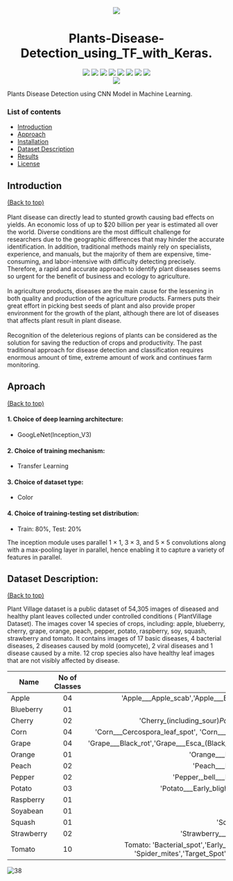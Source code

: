 <div align="center"> 
  <div > 
    <img src="https://user-images.githubusercontent.com/30645315/68544440-37ffdd80-03e9-11ea-8acd-3f3f9b6fc8b3.png">
    <h1>Plants-Disease-Detection_using_TF_with_Keras.</h1>
  </div>  
  <div align="center">
<!--     <a href="https://github.com/anotherwebguy/Plants-Disease-Detection_using_TF_with_Keras"><img src="https://badges.frapsoft.com/os/v1/open-source.svg?v=103"></a>
    <a href="https://github.com/anotherwebguy/Plants-Disease-Detection_using_TF_with_Keras"><img src="https://img.shields.io/badge/Built%20by-developers%20%3C%2F%3E-0059b3"></a>
    <a href="https://github.com/anotherwebguy/Plants-Disease-Detection_using_TF_with_Keras"><img src="https://img.shields.io/static/v1.svg?label=Contributions&message=Welcome&color=yellow"></a>
    <a href="https://github.com/anotherwebguy/"><img src="https://img.shields.io/badge/Maintained%3F-yes-brightgreen.svg?v=103"></a>
    <a href="https://github.com/anotherwebguy/Plants-Disease-Detection_using_TF_with_Keras"><img src="https://img.shields.io/badge/PR's%3F-Welcomed-brightgreen.svg?v=103"></a><br> -->
    <a href="https://github.com/anotherwebguy/Plants-Disease-Detection_using_TF_with_Keras/watchers"><img src="https://img.shields.io/github/watchers/anotherwebguy/Plants-Disease-Detection_using_TF_with_Keras?style=flat"></a> 
    <a href="https://github.com/anotherwebguy/Plants-Disease-Detection_using_TF_with_Keras/graphs/contributors"><img src="https://img.shields.io/github/contributors/anotherwebguy/Plants-Disease-Detection_using_TF_with_Keras?color=brightgreen"></a>
    <a href="https://github.com/anotherwebguy/Plants-Disease-Detection_using_TF_with_Keras/stargazers"><img src="https://img.shields.io/github/stars/anotherwebguy/Plants-Disease-Detection_using_TF_with_Keras?color=0059b3"></a>
    <a href="https://github.com/anotherwebguy/Plants-Disease-Detection_using_TF_with_Keras/network/members"><img src="https://img.shields.io/github/forks/anotherwebguy/Plants-Disease-Detection_using_TF_with_Keras?color=yellow"></a>
    <a href="https://github.com/anotherwebguy/Plants-Disease-Detection_using_TF_with_Keras/issues"><img src="https://img.shields.io/github/issues/anotherwebguy/Plants-Disease-Detection_using_TF_with_Keras?color=0059b3"></a>
    <a href="https://github.com/anotherwebguy/Plants-Disease-Detection_using_TF_with_Keras/issues?q=is%3Aissue+is%3Aclosed"><img src="https://img.shields.io/github/issues-closed-raw/anotherwebguy/Plants-Disease-Detection_using_TF_with_Keras?color=yellow"></a>
    <a href="https://github.com/anotherwebguy/Plants-Disease-Detection_using_TF_with_Keras/pulls"><img src="https://img.shields.io/github/issues-pr/anotherwebguy/Plants-Disease-Detection_using_TF_with_Keras?color=brightgreen"></a>
    <a href="https://github.com/anotherwebguy/Plants-Disease-Detection_using_TF_with_Keras/pulls?q=is%3Apr+is%3Aclosed"><img src="https://img.shields.io/github/issues-pr-closed-raw/anotherwebguy/Plants-Disease-Detection_using_TF_with_Keras?color=0059b3"></a> 
  </div>
  <img src="https://agropecuariaoliveira.com/wp-content/uploads/2020/12/slide.jpg">
</div>  

Plants Disease Detection using CNN Model in Machine Learning.

### List of contents

- [Introduction](#introduction)
- [Approach](#aproach)
- [Installation](#installation)
- [Dataset Description](#dataset-description)
- [Results](#results)
- [License](#license)


## Introduction
[(Back to top)](#list-of-contents) <br><br>
Plant disease can directly lead to stunted growth causing bad effects on yields. An economic loss of up to $20 billion per year is estimated all over the world. Diverse conditions are the most difficult challenge for researchers due to the geographic differences that may hinder the accurate identification. In addition, traditional methods mainly rely on specialists, experience, and manuals, but the majority of them are expensive, time-consuming, and labor-intensive with difficulty detecting precisely. Therefore, a rapid and accurate approach to identify plant diseases seems so urgent for the benefit of business and ecology to agriculture.<br><br>
In  agriculture products, diseases  are the main  cause for the lessening  in  both  quality  and  production of  the  agriculture products.  Farmers puts their  great effort in picking best  seeds of plant  and also  provide proper environment for the growth of the plant, although there are lot of  diseases  that  affects  plant  result  in  plant  disease. <br><br>
Recognition of the deleterious regions of plants can be considered as the solution for saving the reduction of crops and productivity. The past traditional approach for disease detection and classification requires enormous amount of time, extreme amount of work and continues farm monitoring.

## Aproach
[(Back to top)](#list-of-contents)


#### 1. Choice of deep learning architecture:
* GoogLeNet(Inception_V3)
#### 2. Choice of training mechanism:
* Transfer Learning
#### 3. Choice of dataset type:
* Color
#### 4. Choice of training-testing set distribution:
* Train: 80%, Test: 20% <br>

The inception module uses parallel 1 × 1, 3 × 3, and 5 × 5 convolutions along with a max-pooling layer in parallel, hence enabling it to capture a variety of features in parallel.

## Dataset Description:
[(Back to top)](#list-of-contents)


Plant Village dataset is a public dataset of 54,305 images of diseased and healthy plant leaves collected under controlled conditions ( PlantVillage Dataset). The images cover 14 species of crops, including: apple, blueberry, cherry, grape, orange, peach, pepper, potato, raspberry, soy, squash, strawberry and tomato. It contains images of 17 basic diseases, 4 bacterial diseases, 2 diseases caused by mold (oomycete), 2 viral diseases and 1 disease caused by a mite. 12 crop species also have healthy leaf images that are not visibly affected by disease.

|Name           | No of Classes | Class Names
| ------------- |:-------------:|:-----------------:|
| Apple     |     04        | 'Apple___Apple_scab','Apple___Black_rot','Apple___Cedar_apple_rust' 'Apple___healthy' |
| Blueberry |     01        | 'Blueberry___healthy' |
| Cherry    |     02        | 'Cherry_(including_sour)_Powdery_mildew', 'Cherry_(including_sour)_healthy' |
| Corn      |     04        | 'Corn___Cercospora_leaf_spot', 'Corn___Common_rust','Corn___Northern_Leaf_Blight','Corn___healthy' |
| Grape     |     04        | 'Grape___Black_rot','Grape___Esca_(Black_Measles)','Leaf_blight_(Isariopsis_Leaf_Spot)','Grape___healthy' |
| Orange    |     01        | 'Orange___Haunglongbing_(Citrus_greening)' |
| Peach     |     02        | 'Peach___Bacterial_spot','Peach___healthy' |
| Pepper    |     02        | 'Pepper,_bell___Bacterial_spot','Pepper,_bell___healthy' |
| Potato    |     03        | 'Potato___Early_blight','Potato___Late_blight','Potato___healthy' |
| Raspberry |     01        | 'Raspberry___healthy' |
| Soyabean  |     01        | 'Soybean___healthy' |
| Squash    |     01        | 'Squash___Powdery_mildew' |
| Strawberry|     02        | 'Strawberry___Leaf_scorch','Strawberry___healthy' |
| Tomato    |     10        | Tomato: 'Bacterial_spot','Early_blight', 'Late_blight', 'Leaf_Mold', 'Septoria_leaf_spot', 'Spider_mites','Target_Spot', 'Yellow_Leaf_Curl_Virus', 'Mosaic_virus', 'Healthy' |


![38](https://user-images.githubusercontent.com/66346161/130379553-4803694e-4054-4f71-a4af-1fab8498ddb8.jpg)


